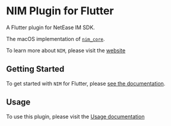 # NIM Plugin for Flutter

A Flutter plugin for NetEase IM SDK.

The macOS implementation of [`nim_core`][1].

To learn more about `NIM`, please visit the [website](https://yunxin.163.com/im)

## Getting Started

To get started with `NIM` for Flutter, please [see the documentation](https://doc.yunxin.163.com/docs/TM5MzM5Njk/TY1OTU4NDQ?platformId=60002).

## Usage

To use this plugin, please visit the [Usage documentation](https://doc.yunxin.163.com/docs/TM5MzM5Njk/zU4NzUxNjI?platformId=60002)

[1]: https://pub.dev/packages/nim_core
